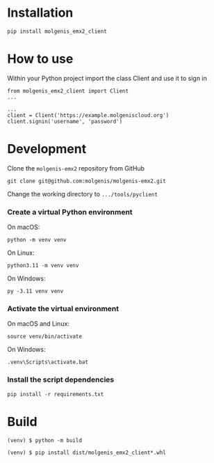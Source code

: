 # Installation

    pip install molgenis_emx2_client


# How to use
Within your Python project import the class Client and use it to sign in
    
    from molgenis_emx2_client import Client
    ...

    ...
    client = Client('https://example.molgeniscloud.org')
    client.signin('username', 'password')

# Development

Clone the `molgenis-emx2` repository from GitHub

    git clone git@github.com:molgenis/molgenis-emx2.git

Change the working directory to `.../tools/pyclient`

### Create a virtual Python environment

On macOS:

    python -m venv venv

On Linux:

    python3.11 -m venv venv
    
On Windows:

    py -3.11 venv venv

### Activate the virtual environment
    
On macOS and Linux:

    source venv/bin/activate
    
On Windows:

    .venv\Scripts\activate.bat

### Install the script dependencies

    pip install -r requirements.txt


# Build

    (venv) $ python -m build

    (venv) $ pip install dist/molgenis_emx2_client*.whl
